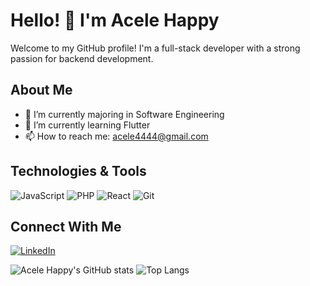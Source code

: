 # Hello! 👋 I'm Acele Happy

Welcome to my GitHub profile! I'm a full-stack developer with a strong passion for backend development.

## About Me
- 🔭 I’m currently majoring in Software Engineering
- 🌱 I’m currently learning Flutter
- 📫 How to reach me: acele4444@gmail.com

## Technologies & Tools
![JavaScript](https://img.shields.io/badge/-JavaScript-F7DF1E?logo=javascript&logoColor=black)
![PHP](https://img.shields.io/badge/-PHP-3776AB?logo=python&logoColor=white)
![React](https://img.shields.io/badge/-React-61DAFB?logo=react&logoColor=black)
![Git](https://img.shields.io/badge/-Git-F05032?logo=git&logoColor=white)

## Connect With Me
[![LinkedIn](https://img.shields.io/badge/LinkedIn-blue?logo=linkedin)](linkedin.com/in/acele-happy-b9a7411b5/)

![Acele Happy's GitHub stats](https://github-readme-stats.vercel.app/api?username=acele-happy&show_icons=true&theme=tokyonight)
![Top Langs](https://github-readme-stats.vercel.app/api/top-langs/?username=acele-happy&theme=radical&title_color=8E2DE2&text_color=fff)

